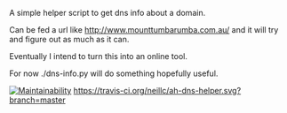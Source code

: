 A simple helper script to get dns info about a domain.

Can be fed a url like http://www.mounttumbarumba.com.au/ and it will try and figure out as much as it can.

Eventually I intend to turn this into an online tool.

For now ./dns-info.py <domainish> will do something hopefully useful.

[![Maintainability](https://api.codeclimate.com/v1/badges/1e1de042ecb8b6b7e072/maintainability)](https://codeclimate.com/github/neillc/ah-dns-helper/maintainability)
https://travis-ci.org/neillc/ah-dns-helper.svg?branch=master
